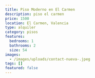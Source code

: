 ```yaml
---
title: Piso Moderno en El Carmen
description: piso el carmen
price: 1500
location: El Carmen, Valencia
type: alquiler
category: pisos
features:
  bedrooms: 1
  bathrooms: 2
  size: 54
images:
  - /images/uploads/contact-nueva-.jpeg
tags: []
featured: false
---
```

